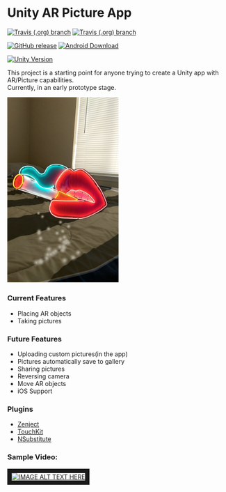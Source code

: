 # Unity AR Picture App
[![Travis (.org) branch](https://img.shields.io/travis/austin47/ProjectPhotoAR_UnityClient/master.svg?label=master-build)](https://travis-ci.org/Austin47/ProjectPhotoAR_UnityClient)
[![Travis (.org) branch](https://img.shields.io/travis/austin47/ProjectPhotoAR_UnityClient/development.svg?label=development-build)](https://travis-ci.org/Austin47/ProjectPhotoAR_UnityClient)

[![GitHub release](https://img.shields.io/github/release-pre/austin47/ProjectPhotoAR_UnityClient.svg?label=pre-release)](https://github.com/Austin47/ProjectPhotoAR_UnityClient/releases)
[![Android Download](https://img.shields.io/badge/download-android-brightgreen.svg)](https://github.com/Austin47/ProjectPhotoAR_UnityClient/releases/download/v0.1.0/v0.1.0.apk)

[![Unity Version](https://img.shields.io/badge/unity%20version%20-2019.1.6f1-blue.svg)](https://unity3d.com/unity/whats-new/2019.1.6)

This project is a starting point for anyone trying to create a Unity app with AR/Picture capabilities.<br />
Currently, in an early prototype stage.

<img src="/docs/images/v0.1.0_s1.jpg" width="256">

### Current Features
- Placing AR objects
- Taking pictures


### Future Features
- Uploading custom pictures(in the app)
- Pictures automatically save to gallery
- Sharing pictures
- Reversing camera
- Move AR objects
- iOS Support 

### Plugins
- [Zenject](https://github.com/modesttree/Zenject)
- [TouchKit](https://github.com/prime31/TouchKit)
- [NSubstitute](https://nsubstitute.github.io/)

### Sample Video:
<a href="http://www.youtube.com/watch?feature=player_embedded&v=VBF8PrGMDIA
" target="_blank"><img src="http://img.youtube.com/vi/VBF8PrGMDIA/0.jpg" 
alt="IMAGE ALT TEXT HERE" width="256" height="196" border="10" /></a>
